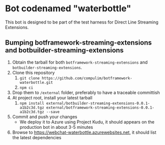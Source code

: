 # Bot codenamed "waterbottle"

This bot is designed to be part of the test harness for Direct Line Streaming Extensions.

## Bumping botframework-streaming-extensions and botbuilder-streaming-extensions

1. Obtain the tarball for both `botframework-streaming-extensions` and `botbuilder-streaming-extensions`.
1. Clone this repository
   1. `git clone https://github.com/compulim/botframework-waterbottle.git`
   1. `npm ci`
1. Drop them to `/external` folder, preferably to have a traceable committish
1. At project root, install your latest tarball
   1. `npm install external/botbuilder-streaming-extensions-0.0.1-a1b2c3d.tgz external/botframework-streaming-extensions-0.0.1-a1b2c3d.tgz --save`
1. Commit and push your changes
   - We deploy it to Azure using Project Kudu, it should appears on the production bot in about 3-5 minutes
1. Browse to https://webchat-waterbottle.azurewebsites.net, it should list the latest dependencies
